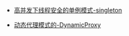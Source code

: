* [高并发下线程安全的单例模式-singleton][url1]

[url1]: https://github.com/dibt/Design-Patterns-23/tree/master/src/main/java/mysingleton
* [动态代理模式的-DynamicProxy][url2]

[url2]: https://github.com/dibt/Design-Patterns-23/tree/master/src/main/java/dynamicproxy